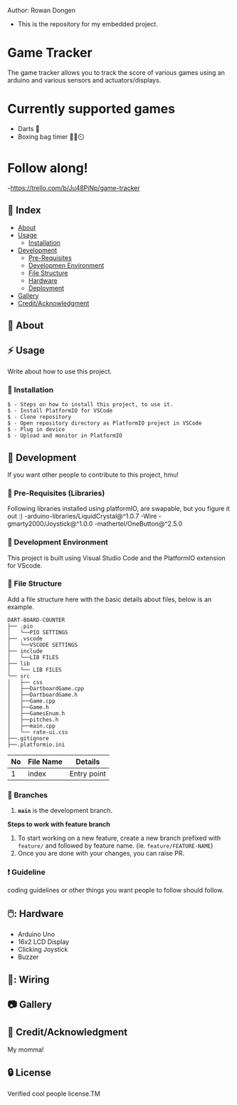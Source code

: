 Author: Rowan Dongen
- This is the repository for my embedded project.
  
# Game Tracker
The game tracker allows you to track the score of various games using an arduino and various sensors and actuators/displays.


# Currently supported games
- Darts 🎯
- Boxing bag timer 🥊👊⏲️

# Follow along!
-https://trello.com/b/Ju48PjNp/game-tracker

## :ledger: Index

- [About](#beginner-about)
- [Usage](#zap-usage)
  - [Installation](#electric_plug-installation)
- [Development](#wrench-development)
  - [Pre-Requisites](#notebook-pre-requisites)
  - [Developmen Environment](#nut_and_bolt-development-environment)
  - [File Structure](#file_folder-file-structure)
  - [Hardware](#electric_plug-hardware)
  - [Deployment](#rocket-deployment)  
- [Gallery](#camera-gallery)
- [Credit/Acknowledgment](#star2-creditacknowledgment)

##  :beginner: About

## :zap: Usage
Write about how to use this project.

###  :electric_plug: Installation


```
$ - Steps on how to install this project, to use it.
$ - Install PlatformIO for VSCode
$ - Clone repository
$ - Open repository directory as PlatformIO project in VSCode
$ - Plug in device
$ - Upload and monitor in PlatformIO
```

##  :wrench: Development
If you want other people to contribute to this project, hmu!

### :notebook: Pre-Requisites (Libraries)
Following libraries installed using platformIO, are swapable, but you figure it out :)
-arduino-libraries/LiquidCrystal@^1.0.7
-Wire
-gmarty2000/Joystick@^1.0.0
-mathertel/OneButton@^2.5.0

###  :nut_and_bolt: Development Environment
This project is built using Visual Studio Code and the PlatformIO extension for VScode.

###  :file_folder: File Structure
Add a file structure here with the basic details about files, below is an example.

```
DART-BOARD-COUNTER
├── .pio
│   └──PIO SETTINGS
├── .vscode
│   └──VSCODE SETTINGS
├── include
│   └──LIB FILES
├── lib
│   └── LIB FILES
└── src
│   ├── css
│   ├──DartboardGame.cpp
│   ├──DartboardGame.h
│   ├──Game.cpp
│   ├──Game.h
│   ├──GamesEnum.h
│   ├──pitches.h
│   ├──main.cpp 
│   └── rate-ui.css
├──.gitignore
├──.platformio.ini
```

| No | File Name | Details 
|----|------------|-------|
| 1  | index | Entry point


 ### :cactus: Branches
1. **`main`** is the development branch.

**Steps to work with feature branch**

1. To start working on a new feature, create a new branch prefixed with `feature/` and followed by feature name. (ie. `feature/FEATURE-NAME`)
2. Once you are done with your changes, you can raise PR.

### :exclamation: Guideline
coding guidelines or other things you want people to follow should follow.

## 🖱️: Hardware
- Arduino Uno
- 16x2 LCD Display
- Clicking Joystick
- Buzzer

##  🔌: Wiring
<insert wiring diagram>

##  :camera: Gallery
<Pics>

## :star2: Credit/Acknowledgment
My momma!

##  :lock: License
Verified cool people license.TM

